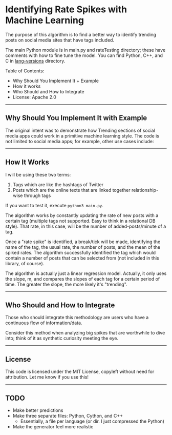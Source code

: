 # Identifying Rate Spikes with Machine Learning

The purpose of this algorithm is to find a better way to identify trending posts on social media sites that have tags included.

The main Python module is in main.py and rateTesting directory; these have comments with how to fine tune the model. You can find Python, C++, and C in [lang-versions](https://github.com/YoomamaFTW/identifying-rate-spikes-socialmedia/tree/master/lang-versions) directory.

Table of Contents:
- Why Should You Implement It + Example
- How it works
- Who Should and How to Integrate
- License: Apache 2.0

----
## Why Should You Implement It with Example
The original intent was to demonstrate how Trending sections of social media apps could work in a primitive machine learning style. The code is not limited to social media apps; for example, other use cases include: 

----
## How It Works
I will be using these two terms: 
1. Tags which are like the hashtags of Twitter
2. Posts which are the online texts that are linked together relationship-wise through tags

If you want to test it, execute `python3 main.py`.

The algorithm works by constantly updating the rate of new posts with a certain tag (multiple tags not supported. Easy to think in a relational DB style). That rate, in this case, will be the number of added-posts/minute of a tag.

Once a "rate spike" is identified, a break/tick will be made, identifying the name of the tag, the usual rate, the number of posts, and the mean of the spiked rates. The algorithm successfully identified the tag which would contain a number of posts that can be selected from (not included in this library, of course).

The algorithm is actually just a linear regression model. Actually, it only uses the slope, m, and compares the slopes of each tag for a certain period of time. The greater the slope, the more likely it's "trending".

----
## Who Should and How to Integrate
Those who should integrate this methodology are users who have a continuous flow of information/data.

Consider this method when analyzing big spikes that are worthwhile to dive into; think of it as synthetic curiosity meeting the eye.

----
## License
This code is licensed under the MIT License, copyleft without need for attribution. Let me know if you use this!

----
## TODO
- Make better predictions
- Make three separate files: Python, Cython, and C++
    - Essentially, a file per language (or dir. I just compressed the Python)
- Make the generator feel more realistic